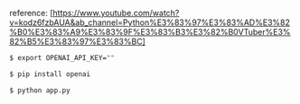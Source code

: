 reference:
[https://www.youtube.com/watch?v=kodz6fzbAUA&ab_channel=Python%E3%83%97%E3%83%AD%E3%82%B0%E3%83%A9%E3%83%9F%E3%83%B3%E3%82%B0VTuber%E3%82%B5%E3%83%97%E3%83%BC]

```bash
$ export OPENAI_API_KEY=""

$ pip install openai

$ python app.py
```
